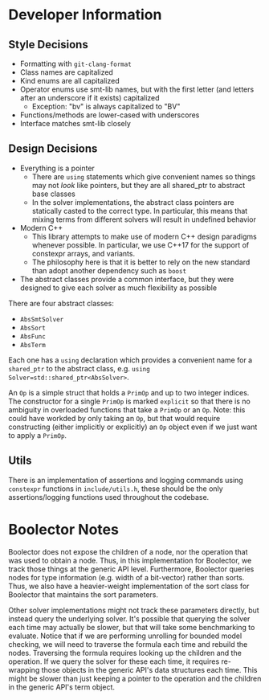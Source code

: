 # Developer Information

## Style Decisions

* Formatting with `git-clang-format`
* Class names are capitalized
* Kind enums are all capitalized
* Operator enums use smt-lib names, but with the first letter (and letters after an underscore if it exists) capitalized
  * Exception: "bv" is always capitalized to "BV"
* Functions/methods are lower-cased with underscores
* Interface matches smt-lib closely

## Design Decisions

* Everything is a pointer
  * There are `using` statements which give convenient names so things may not *look* like pointers, but they are all shared_ptr to abstract base classes
  * In the solver implementations, the abstract class pointers are statically casted to the correct type. In particular, this means that mixing terms from different solvers will result in undefined behavior
* Modern C++
  * This library attempts to make use of modern C++ design paradigms whenever possible. In particular, we use C++17 for the support of constexpr arrays, and variants. 
  * The philosophy here is that it is better to rely on the new standard than adopt another dependency such as `boost`
* The abstract classes provide a common interface, but they were designed to give each solver as much flexibility as possible

There are four abstract classes:
* `AbsSmtSolver`
* `AbsSort`
* `AbsFunc`
* `AbsTerm`

Each one has a `using` declaration which provides a convenient name for a `shared_ptr` to the abstract class, e.g. `using Solver=std::shared_ptr<AbsSolver>`.


An `Op` is a simple struct that holds a `PrimOp` and up to two integer indices. The constructor for a single `PrimOp` is marked `explicit` so that there is no ambiguity in overloaded functions that take a `PrimOp` or an `Op`. Note: this could have workded by only taking an `Op`, but that would require constructing (either implicitly or explicitly) an `Op` object even if we just want to apply a `PrimOp`.

## Utils

There is an implementation of assertions and logging commands using `constexpr` functions in `include/utils.h`, these should be the only assertions/logging functions used throughout the codebase.


# Boolector Notes

Boolector does not expose the children of a node, nor the operation that was used to obtain a node. Thus, in this implementation for Boolector, we track those things at the generic API level. Furthermore,  Boolector queries nodes for type information (e.g. width of a bit-vector) rather than sorts. Thus, we also have a heavier-weight implementation of the sort class for Boolector that maintains the sort parameters.

Other solver implementations might not track these parameters directly, but instead query the underlying solver. It's possible that querying the solver each time may actually be slower, but that will take some benchmarking to evaluate. Notice that if we are performing unrolling for bounded model checking, we will need to traverse the formula each time and rebuild the nodes. Traversing the formula requires looking up the children and the operation. If we query the solver for these each time, it requires re-wrapping those objects in the generic API's data structures each time. This might be slower than just keeping a pointer to the operation and the children in the generic API's term object.
